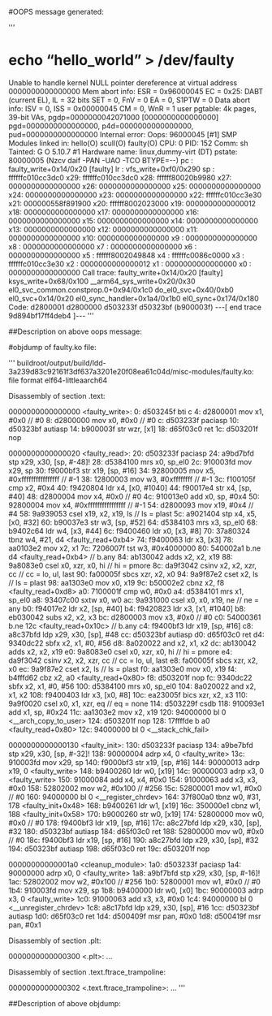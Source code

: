 #OOPS message generated:

'''
# echo “hello_world” > /dev/faulty
Unable to handle kernel NULL pointer dereference at virtual address 0000000000000000
Mem abort info:
  ESR = 0x96000045
  EC = 0x25: DABT (current EL), IL = 32 bits
  SET = 0, FnV = 0
  EA = 0, S1PTW = 0
Data abort info:
  ISV = 0, ISS = 0x00000045
  CM = 0, WnR = 1
user pgtable: 4k pages, 39-bit VAs, pgdp=0000000042071000
[0000000000000000] pgd=0000000000000000, p4d=0000000000000000, pud=0000000000000000
Internal error: Oops: 96000045 [#1] SMP
Modules linked in: hello(O) scull(O) faulty(O)
CPU: 0 PID: 152 Comm: sh Tainted: G           O      5.10.7 #1
Hardware name: linux,dummy-virt (DT)
pstate: 80000005 (Nzcv daif -PAN -UAO -TCO BTYPE=--)
pc : faulty_write+0x14/0x20 [faulty]
lr : vfs_write+0xf0/0x290
sp : ffffffc010cc3dc0
x29: ffffffc010cc3dc0 x28: ffffff80020b9980 
x27: 0000000000000000 x26: 0000000000000000 
x25: 0000000000000000 x24: 0000000000000000 
x23: 0000000000000000 x22: ffffffc010cc3e30 
x21: 000000558f891900 x20: ffffff8002023000 
x19: 0000000000000012 x18: 0000000000000000 
x17: 0000000000000000 x16: 0000000000000000 
x15: 0000000000000000 x14: 0000000000000000 
x13: 0000000000000000 x12: 0000000000000000 
x11: 0000000000000000 x10: 0000000000000000 
x9 : 0000000000000000 x8 : 0000000000000000 
x7 : 0000000000000000 x6 : 0000000000000000 
x5 : ffffff8002049848 x4 : ffffffc0086c0000 
x3 : ffffffc010cc3e30 x2 : 0000000000000012 
x1 : 0000000000000000 x0 : 0000000000000000 
Call trace:
 faulty_write+0x14/0x20 [faulty]
 ksys_write+0x68/0x100
 __arm64_sys_write+0x20/0x30
 el0_svc_common.constprop.0+0x94/0x1c0
 do_el0_svc+0x40/0xb0
 el0_svc+0x14/0x20
 el0_sync_handler+0x1a4/0x1b0
 el0_sync+0x174/0x180
Code: d2800001 d2800000 d503233f d50323bf (b900003f) 
---[ end trace 9d894bf17ff4deb4 ]---
'''

##Description on above oops message:


#objdump of faulty.ko file:

'''
buildroot/output/build/ldd-3a239d83c92161f3df637a3201e20f08ea61c04d/misc-modules/faulty.ko:     file format elf64-littleaarch64


Disassembly of section .text:

0000000000000000 <faulty_write>:
   0:	d503245f 	bti	c
   4:	d2800001 	mov	x1, #0x0                   	// #0
   8:	d2800000 	mov	x0, #0x0                   	// #0
   c:	d503233f 	paciasp
  10:	d50323bf 	autiasp
  14:	b900003f 	str	wzr, [x1]
  18:	d65f03c0 	ret
  1c:	d503201f 	nop

0000000000000020 <faulty_read>:
  20:	d503233f 	paciasp
  24:	a9bd7bfd 	stp	x29, x30, [sp, #-48]!
  28:	d5384100 	mrs	x0, sp_el0
  2c:	910003fd 	mov	x29, sp
  30:	f9000bf3 	str	x19, [sp, #16]
  34:	92800005 	mov	x5, #0xffffffffffffffff    	// #-1
  38:	12800003 	mov	w3, #0xffffffff            	// #-1
  3c:	f100105f 	cmp	x2, #0x4
  40:	f9420804 	ldr	x4, [x0, #1040]
  44:	f90017e4 	str	x4, [sp, #40]
  48:	d2800004 	mov	x4, #0x0                   	// #0
  4c:	910013e0 	add	x0, sp, #0x4
  50:	92800004 	mov	x4, #0xffffffffffffffff    	// #-1
  54:	d2800093 	mov	x19, #0x4                   	// #4
  58:	9a939053 	csel	x19, x2, x19, ls  // ls = plast
  5c:	a9021404 	stp	x4, x5, [x0, #32]
  60:	b90037e3 	str	w3, [sp, #52]
  64:	d5384103 	mrs	x3, sp_el0
  68:	b9402c64 	ldr	w4, [x3, #44]
  6c:	f9400460 	ldr	x0, [x3, #8]
  70:	37a80324 	tbnz	w4, #21, d4 <faulty_read+0xb4>
  74:	f9400063 	ldr	x3, [x3]
  78:	aa0103e2 	mov	x2, x1
  7c:	7206007f 	tst	w3, #0x4000000
  80:	540002a1 	b.ne	d4 <faulty_read+0xb4>  // b.any
  84:	ab130042 	adds	x2, x2, x19
  88:	9a8083e0 	csel	x0, xzr, x0, hi  // hi = pmore
  8c:	da9f3042 	csinv	x2, x2, xzr, cc  // cc = lo, ul, last
  90:	fa00005f 	sbcs	xzr, x2, x0
  94:	9a9f87e2 	cset	x2, ls  // ls = plast
  98:	aa1303e0 	mov	x0, x19
  9c:	b50002e2 	cbnz	x2, f8 <faulty_read+0xd8>
  a0:	7100001f 	cmp	w0, #0x0
  a4:	d5384101 	mrs	x1, sp_el0
  a8:	93407c00 	sxtw	x0, w0
  ac:	9a931000 	csel	x0, x0, x19, ne  // ne = any
  b0:	f94017e2 	ldr	x2, [sp, #40]
  b4:	f9420823 	ldr	x3, [x1, #1040]
  b8:	eb030042 	subs	x2, x2, x3
  bc:	d2800003 	mov	x3, #0x0                   	// #0
  c0:	54000361 	b.ne	12c <faulty_read+0x10c>  // b.any
  c4:	f9400bf3 	ldr	x19, [sp, #16]
  c8:	a8c37bfd 	ldp	x29, x30, [sp], #48
  cc:	d50323bf 	autiasp
  d0:	d65f03c0 	ret
  d4:	9340dc22 	sbfx	x2, x1, #0, #56
  d8:	8a020022 	and	x2, x1, x2
  dc:	ab130042 	adds	x2, x2, x19
  e0:	9a8083e0 	csel	x0, xzr, x0, hi  // hi = pmore
  e4:	da9f3042 	csinv	x2, x2, xzr, cc  // cc = lo, ul, last
  e8:	fa00005f 	sbcs	xzr, x2, x0
  ec:	9a9f87e2 	cset	x2, ls  // ls = plast
  f0:	aa1303e0 	mov	x0, x19
  f4:	b4fffd62 	cbz	x2, a0 <faulty_read+0x80>
  f8:	d503201f 	nop
  fc:	9340dc22 	sbfx	x2, x1, #0, #56
 100:	d5384100 	mrs	x0, sp_el0
 104:	8a020022 	and	x2, x1, x2
 108:	f9400403 	ldr	x3, [x0, #8]
 10c:	ea23005f 	bics	xzr, x2, x3
 110:	9a9f0020 	csel	x0, x1, xzr, eq  // eq = none
 114:	d503229f 	csdb
 118:	910093e1 	add	x1, sp, #0x24
 11c:	aa1303e2 	mov	x2, x19
 120:	94000000 	bl	0 <__arch_copy_to_user>
 124:	d503201f 	nop
 128:	17ffffde 	b	a0 <faulty_read+0x80>
 12c:	94000000 	bl	0 <__stack_chk_fail>

0000000000000130 <faulty_init>:
 130:	d503233f 	paciasp
 134:	a9be7bfd 	stp	x29, x30, [sp, #-32]!
 138:	90000004 	adrp	x4, 0 <faulty_write>
 13c:	910003fd 	mov	x29, sp
 140:	f9000bf3 	str	x19, [sp, #16]
 144:	90000013 	adrp	x19, 0 <faulty_write>
 148:	b9400260 	ldr	w0, [x19]
 14c:	90000003 	adrp	x3, 0 <faulty_write>
 150:	91000084 	add	x4, x4, #0x0
 154:	91000063 	add	x3, x3, #0x0
 158:	52802002 	mov	w2, #0x100                 	// #256
 15c:	52800001 	mov	w1, #0x0                   	// #0
 160:	94000000 	bl	0 <__register_chrdev>
 164:	37f800a0 	tbnz	w0, #31, 178 <faulty_init+0x48>
 168:	b9400261 	ldr	w1, [x19]
 16c:	350000e1 	cbnz	w1, 188 <faulty_init+0x58>
 170:	b9000260 	str	w0, [x19]
 174:	52800000 	mov	w0, #0x0                   	// #0
 178:	f9400bf3 	ldr	x19, [sp, #16]
 17c:	a8c27bfd 	ldp	x29, x30, [sp], #32
 180:	d50323bf 	autiasp
 184:	d65f03c0 	ret
 188:	52800000 	mov	w0, #0x0                   	// #0
 18c:	f9400bf3 	ldr	x19, [sp, #16]
 190:	a8c27bfd 	ldp	x29, x30, [sp], #32
 194:	d50323bf 	autiasp
 198:	d65f03c0 	ret
 19c:	d503201f 	nop

00000000000001a0 <cleanup_module>:
 1a0:	d503233f 	paciasp
 1a4:	90000000 	adrp	x0, 0 <faulty_write>
 1a8:	a9bf7bfd 	stp	x29, x30, [sp, #-16]!
 1ac:	52802002 	mov	w2, #0x100                 	// #256
 1b0:	52800001 	mov	w1, #0x0                   	// #0
 1b4:	910003fd 	mov	x29, sp
 1b8:	b9400000 	ldr	w0, [x0]
 1bc:	90000003 	adrp	x3, 0 <faulty_write>
 1c0:	91000063 	add	x3, x3, #0x0
 1c4:	94000000 	bl	0 <__unregister_chrdev>
 1c8:	a8c17bfd 	ldp	x29, x30, [sp], #16
 1cc:	d50323bf 	autiasp
 1d0:	d65f03c0 	ret
 1d4:	d500409f 	msr	pan, #0x0
 1d8:	d500419f 	msr	pan, #0x1

Disassembly of section .plt:

0000000000000300 <.plt>:
	...

Disassembly of section .text.ftrace_trampoline:

0000000000000302 <.text.ftrace_trampoline>:
	...
'''

##Description of above objdump:	
	
